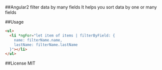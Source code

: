 ##Angular2 filter data by many fields
It helps you sort data by one or many fields

##Usage
```html
<ul>
  <li *ngFor="let item of items | filterByField: {
    name: filterName.name,
    lastName: filterName.lastName
  }"></li>
</ul>
```

##License
MIT

